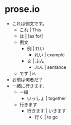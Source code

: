 prose.io
========

- これは例文です。
  - これ | This
  - は | [as for]
  - 例文 
      - 例 | れい
          - れい | example
      - 文 | ぶん
          - ぶん | sentance
  - です | is
- お前は何者だ？
- 一緒に行きます.
  - 一緒
  	- いっしょ | together
  - 行きます
  	- 行きます | いきます
  		- 行く | to go
    
  
